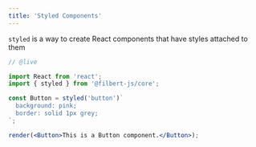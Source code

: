 ```yaml
---
title: 'Styled Components'
---
```


`styled` is a way to create React components that have styles attached to them

```jsx
// @live

import React from 'react';
import { styled } from '@filbert-js/core';

const Button = styled('button')`
  background: pink;
  border: solid 1px grey;
`;

render(<Button>This is a Button component.</Button>);
```
